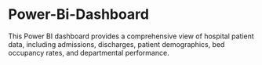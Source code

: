 # Power-Bi-Dashboard
This Power BI dashboard provides a comprehensive view of hospital patient data, including admissions, discharges, patient demographics, bed occupancy rates, and departmental performance.
